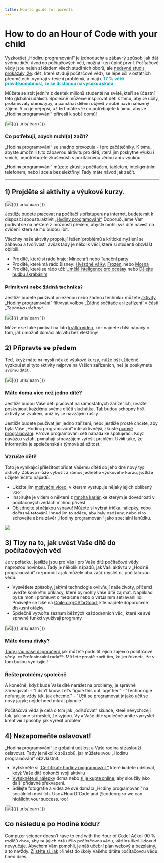 ```yaml
---
title: How-to guide for parents
---
```


# How to do an Hour of Code with your child
Vyzkoušet „Hodinu programování“ je jednoduchý a zábavný způsob, jak dát svému dítěti úvod do počítačových věd, možná i ten úplně první. Počítačové vědy jsou nejen základem všech studijních oborů, ale <a href="https://medium.com/@codeorg/cs-helps-students-outperform-in-school-college-and-workplace-66dd64a69536">nedávné studie prokázaly, že</a>: děti, které studují počítačové vědy, se lépe učí v ostatních předmětech, vynikají v řešení problémů, a mají o <font color="00adbc"><b>17 % větší pravděpodobnost, že se dostanou na vysokou školu</b></font>.

Můžete se stát jedním z desítek milionů studentů na světě, kteří se účastní této globální události. Společně můžeme inspirovat děti k tomu, aby se učily, prolamovaly stereotypy, a pomáhat dětem objevit v sobě nově nalezený zájem. A co je nejlepší, už teď máte vše co potřebujete k tomu, abyste „Hodinu programování“ přinesli k sobě domů!

[<img src="/images/fit-600/Marketing/mother-helping-her-daughter-use-a-laptop-4260325.jpg" />]({{ urls/learn }})

<h3>Co potřebuji, abych mohl(a) začít?</h3>
„Hodina programování“ se snadno provozuje - i pro začátečníky. K tomu, abyste umožnili tuto zábavnou aktivitu pro děti, která jim poskytne výuku i smích, nepotřebujete zkušenosti s počítačovou vědou ani s výukou.

„Hodinu programování“ můžete zkusit s počítačem, tabletem, inteligentním telefonem, nebo i zcela bez elektřiny! Tady máte návod jak začít.

***

## 1) Projděte si aktivity a výukové kurzy.

[<img src="/images/fit-600/tutorials.png" />]({{ urls/learn }})

Jestliže budete pracovat na počítači s přístupem na internet, budete mít k dispozici spoustu aktivit <a href="https://hourofcode.com/us/learn">„Hodiny programování“</a>. Doporučujeme Vám podívat se na některé z možností předem, abyste mohli své dítě navést na cvičení, která se mu budou líbit.

Všechny naše aktivity propojují řešení problémů a kritické myšlení se zábavou a tvořivostí, avšak tady je několik věcí, které si studenti obzvlášť oblíbili:

- Pro dítě, které si rádo hraje: <a href="https://code.org/minecraft">Minecraft</a> nebo <a href="https://code.org/dance">Taneční party</a>
- Pro dítě, které má rádo Disney: <a href="https://code.org/starwars">Hvězdné války</a>, <a href="https://studio.code.org/s/frozen/stage/1/puzzle/1">Frozen</a>, nebo <a href="https://partners.disney.com/hour-of-code?cds&cmp=vanity%7Cnatural%7Cus%7Cmoanahoc%7C">Moana</a>
- Pro dítě, které se rádo učí:  <a href="https://code.org/oceans">Umělá inteligence pro oceány</a> nebo <a href="https://scratch.mit.edu/projects/editor/?tutorial=music&utm_source=codeorg">Dělejte hudbu škrábáním</a>

<h3>Primitivní nebo žádná technika?</h3>
Jestliže budete používat omezenou nebo žádnou techniku, můžete <a href="https://hourofcode.com/us/learn">aktivity „Hodiny programování“</a> filtrovat volbou „Žádné počítače ani zařízení“ v části <em>„Technika učebny“</em>.

[<img src="/images/fit-500/Marketing/filtering-activities-hoc.jpg" />]({{ urls/learn }})

Můžete se také podívat na tato <a href="https://www.youtube.com/playlist?list=PLzdnOPI1iJNcpfa4LtbaIl35gqir_5XUu">krátká videa,</a> kde najdete další nápady o tom, jak umožnit domácí aktivitu bez elektřiny!

## 2) Připravte se předem
Teď, když máte na mysli nějaké výukové kurzy, může být užitečné vyzkoušet si tyto aktivity  nejprve na Vašich zařízeních, než je poskytnete svému dítěti.

[<img src="/images/fit-600/Marketing/father-and-children-looking-at-a-laptop-4260749.jpg" />]({{ urls/learn }})

<h3>Máte doma více než jedno dítě?</h3>
Jestliže budou Vaše děti pracovat na samostatných zařízeních, uvažte poskytnout každému svému dítěti sluchátka. Tak budou schopny hrát aktivity se zvukem, aniž by se navzájem rušily.

Jestliže budete používat jen jedno zařízení, nebo jestliže prostě chcete, aby byla Vaše „Hodina programování“ interaktivnější, zkuste <a href="https://www.youtube.com/watch?v=vgkahOzFH2Q">párové programování</a>. Párové programování děti nabádá ke spolupráci. Když navážou vztah, pomáhají si navzájem vyřešit problém. Uvidí také, že informatika je společenská a týmová záležitost.

<h3>Vzrušte děti! </h3>
Toto je vynikající příležitost přidat Vašemu dítěti do jeho dne nový typ aktivity. Zábava může vybočit z rámce jediného výukového kurzu, jestliže užijete těchto nápadů:

- Ukažte jim <a href="https://www.youtube.com/playlist?list=PLzdnOPI1iJNcadqJAZnbDYShie4gLZQQJ">motivační video,</a> v kterém vystupuje nějaký jejich oblíbený vzor
- Inspirujte je videm o některé z <a href="https://www.youtube.com/playlist?list=PLzdnOPI1iJNfpD8i4Sx7U0y2MccnrNZuP">mnoha kariér,</a> ke kterým je dovednosti v počítačových vědách mohou přivést
- <a href="https://store.code.org/">Objednejte si nějakou výbavu</a>! Můžete si vybrat trička, nálepky, nebo dočasné tetování. Ihned jim to sdělte, aby byly nadšeny, nebo si to schovejte až na závěr „Hodiny programování“ jako speciální lahůdku.

<a href="https://store.code.org/" target="_blank"><img src="/images/fit-500/Marketing/hourofcodestore.jpg"></a>

## 3) Tipy na to, jak uvést Vaše dítě do počítačových věd

Je v pořádku, jestliže jsou pro Vás i pro Vaše dítě počítačové vědy naprostou novinkou. Tady je několik nápadů, jak Vaši aktivitu v „Hodině programování“ rozproudit a jak můžete oba začít myslet na počítačovou vědu:

- Vysvětlete způsoby, jakými technologie ovlivňují naše životy, přičemž uveďte konkrétní příklady, které by mohly vaše dítě zajímat. Například byste mohli promluvit o medicíně nebo o virtuálním setkávání lidí. Podívejte se také na <a href="https://code.org/csforgood">Code.org/CSforGood</a>, kde najdete doporučené diskusní otázky.
- Společně vytvořte seznam běžných každodenních věcí, které ke své správné funkci využívají programy.

[<img src="/images/fit-600/Marketing/girl-sitting-on-sofa-while-using-tablet-computer-4144035.jpg" />]({{ urls/learn }})

<h3>Máte doma dívky?</h3>
<a href="https://code.org/girls">Tady jsou naše doporučení,</a> jak můžete podnítit jejich zájem o počítačové vědy. **Profesionální rada**: Můžete prostě začít tím, že jim řeknete, že v tom budou vynikající!

<h3>Řešte problémy společně</h3>
A konečně, když bude Vaše dítě narážet na problémy, je správné zareagovat:
- “I don’t know. Let’s figure this out together.”
- "Technologie nefunguje vždy tak, jak chceme."
- "Učit se programovat je jako učit se nový jazyk; nejde hned mluvit plynule."

Počítačová věda je celá o tom jak „odlaďovat“ situace, které nevycházejí tak, jak jsme si mysleli, že vyjdou. Vy a Vaše dítě společně umíte vymyslet kreativní způsoby, jak vyřešit problém!


## 4) Nezapomeňte oslavovat!

„Hodina programování“ je globální událost a Vaše rodina si zaslouží oslavovat. Tady je několik způsobů, jak můžete svou „Hodinu programování“ obzvláštnit:

- Vytiskněte si <a href="https://staging.code.org/certificates">„Certifikáty hodiny programování,“</a> které budete udělovat, když Vaše dítě dokončí svoji aktivitu
- <a href="https://staging.hourofcode.com/us/promote/resources#stickers">Vytiskněte si nálepky</a> doma nebo <a href="https://store.code.org/">si je kupte online</a>, aby sloužily jako další přídavné překvapení.
- Sdílejte fotografie a videa ze své domácí „Hodiny programování“ na sociálních médiích. Use #HourOfCode and @codeorg so we can highlight your success, too!

[<img src="/images/fit-600/Marketing/g8TUlHzF.jpeg" />]({{ urls/learn }})

<h2>Co následuje po Hodině kódu?</h2>

Computer science doesn’t have to end with the Hour of Code! Ačkoli 90 % rodičů chce, aby se jejich dítě učilo počítačovou vědu, většina škol ji dosud nevyučuje. Abychom Vám pomohli, je náš učební plán webový a bezplatný, a to navždy. <a href="https://code.org/yourschool">Zjistěte si, jak</a>  přinést do školy Vašeho dítěte počítačovou vědu hned dnes.